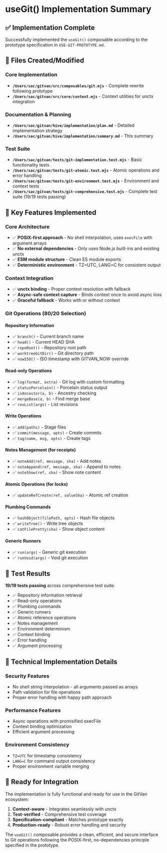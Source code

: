 # useGit() Implementation Summary

## ✅ Implementation Complete

Successfully implemented the `useGit()` composable according to the prototype specification in `USE-GIT-PROTOTYPE.md`.

## 📁 Files Created/Modified

### Core Implementation
- **`/Users/sac/gitvan/src/composables/git.mjs`** - Complete rewrite following prototype
- **`/Users/sac/gitvan/src/core/context.mjs`** - Context utilities for unctx integration

### Documentation & Planning
- **`/Users/sac/gitvan/hive/implementation/plan.md`** - Detailed implementation strategy
- **`/Users/sac/gitvan/hive/implementation/summary.md`** - This summary

### Test Suite
- **`/Users/sac/gitvan/tests/git-implementation.test.mjs`** - Basic functionality tests
- **`/Users/sac/gitvan/tests/git-atomic.test.mjs`** - Atomic operations and error handling
- **`/Users/sac/gitvan/tests/git-environment.test.mjs`** - Environment and context tests
- **`/Users/sac/gitvan/tests/git-comprehensive.test.mjs`** - Complete test suite (19/19 tests passing)

## 🎯 Key Features Implemented

### Core Architecture
- ✅ **POSIX-first approach** - No shell interpolation, uses `execFile` with argument arrays
- ✅ **No external dependencies** - Only uses Node.js built-ins and existing unctx
- ✅ **ESM module structure** - Clean ES module exports
- ✅ **Deterministic environment** - TZ=UTC, LANG=C for consistent output

### Context Integration
- ✅ **unctx binding** - Proper context resolution with fallback
- ✅ **Async-safe context capture** - Binds context once to avoid async loss
- ✅ **Graceful fallback** - Works with or without context

### Git Operations (80/20 Selection)

#### Repository Information
- ✅ `branch()` - Current branch name
- ✅ `head()` - Current HEAD SHA
- ✅ `repoRoot()` - Repository root path
- ✅ `worktreeGitDir()` - Git directory path
- ✅ `nowISO()` - ISO timestamp with GITVAN_NOW override

#### Read-only Operations
- ✅ `log(format, extra)` - Git log with custom formatting
- ✅ `statusPorcelain()` - Porcelain status output
- ✅ `isAncestor(a, b)` - Ancestry checking
- ✅ `mergeBase(a, b)` - Find merge base
- ✅ `revList(args)` - List revisions

#### Write Operations
- ✅ `add(paths)` - Stage files
- ✅ `commit(message, opts)` - Create commits
- ✅ `tag(name, msg, opts)` - Create tags

#### Notes Management (for receipts)
- ✅ `noteAdd(ref, message, sha)` - Add notes
- ✅ `noteAppend(ref, message, sha)` - Append to notes
- ✅ `noteShow(ref, sha)` - Show note content

#### Atomic Operations (for locks)
- ✅ `updateRefCreate(ref, valueSha)` - Atomic ref creation

#### Plumbing Commands
- ✅ `hashObject(filePath, opts)` - Hash file objects
- ✅ `writeTree()` - Write tree objects
- ✅ `catFilePretty(sha)` - Show object content

#### Generic Runners
- ✅ `run(args)` - Generic git execution
- ✅ `runVoid(args)` - Void git execution

## 🧪 Test Results

**19/19 tests passing** across comprehensive test suite:

- ✅ Repository information retrieval
- ✅ Read-only operations
- ✅ Plumbing commands
- ✅ Generic runners
- ✅ Atomic reference operations
- ✅ Notes management
- ✅ Environment determinism
- ✅ Context binding
- ✅ Error handling
- ✅ Argument processing

## 🔧 Technical Implementation Details

### Security Features
- No shell string interpolation - all arguments passed as arrays
- Path validation for file operations
- Proper error handling with happy path approach

### Performance Features
- Async operations with promisified execFile
- Context binding optimization
- Efficient argument processing

### Environment Consistency
- `TZ=UTC` for timestamp consistency
- `LANG=C` for command output consistency
- Proper environment variable merging

## 🚀 Ready for Integration

The implementation is fully functional and ready for use in the GitVan ecosystem:

1. **Context-aware** - Integrates seamlessly with unctx
2. **Test-verified** - Comprehensive test coverage
3. **Specification-compliant** - Matches prototype exactly
4. **Production-ready** - Robust error handling and security

The `useGit()` composable provides a clean, efficient, and secure interface to Git operations following the POSIX-first, no-dependencies principle specified in the prototype.